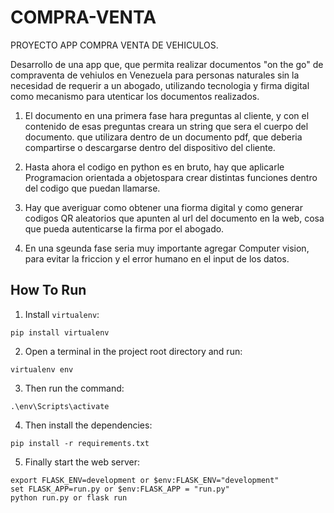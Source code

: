 # COMPRA-VENTA

PROYECTO APP COMPRA VENTA DE VEHICULOS. 

Desarrollo de una app que, que permita realizar documentos "on the go"  de compraventa de vehiulos en Venezuela para personas naturales sin la necesidad de requerir a un abogado, utilizando tecnologia y firma digital como mecanismo para utenticar los documentos realizados.

1. El documento en una primera fase hara preguntas al cliente, y con el contenido de esas preguntas creara un string que sera el cuerpo del documento. que utilizara dentro de un documento pdf, que deberia compartirse o descargarse dentro del dispositivo del cliente.

2. Hasta ahora el codigo en python es en bruto, hay que aplicarle Programacion orientada a objetospara crear distintas funciones dentro del codigo que puedan llamarse.

3. Hay que averiguar como obtener una fiorma digital y como generar codigos QR aleatorios que apunten al url del documento en la web, cosa que pueda autenticarse la firma por el abogado.

4. En una sgeunda fase seria muy importante agregar Computer vision, para evitar la friccion y el error humano en el input de los datos.


## How To Run
1. Install `virtualenv`:
```
pip install virtualenv
```

2. Open a terminal in the project root directory and run:
```
virtualenv env
```

3. Then run the command:
```
.\env\Scripts\activate
```

4. Then install the dependencies:
```
pip install -r requirements.txt
```

5. Finally start the web server:
```
export FLASK_ENV=development or $env:FLASK_ENV="development"
set FLASK_APP=run.py or $env:FLASK_APP = "run.py"
python run.py or flask run
```